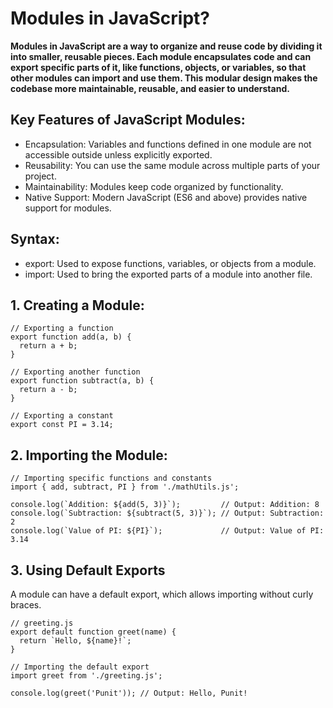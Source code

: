 # Modules in JavaScript?
**Modules in JavaScript are a way to organize and reuse code by dividing it into smaller, reusable pieces. Each module encapsulates code and can export specific parts of it, like functions, objects, or variables, so that other modules can import and use them. This modular design makes the codebase more maintainable, reusable, and easier to understand.**

## Key Features of JavaScript Modules:

- Encapsulation: Variables and functions defined in one module are not accessible outside unless explicitly exported.
- Reusability: You can use the same module across multiple parts of your project.
- Maintainability: Modules keep code organized by functionality.
- Native Support: Modern JavaScript (ES6 and above) provides native support for modules.

## Syntax:

- export: Used to expose functions, variables, or objects from a module.
- import: Used to bring the exported parts of a module into another file.

## 1. Creating a Module:

```
// Exporting a function
export function add(a, b) {
  return a + b;
}

// Exporting another function
export function subtract(a, b) {
  return a - b;
}

// Exporting a constant
export const PI = 3.14;
```

## 2. Importing the Module:

```
// Importing specific functions and constants
import { add, subtract, PI } from './mathUtils.js';

console.log(`Addition: ${add(5, 3)}`);         // Output: Addition: 8
console.log(`Subtraction: ${subtract(5, 3)}`); // Output: Subtraction: 2
console.log(`Value of PI: ${PI}`);             // Output: Value of PI: 3.14
```

## 3. Using Default Exports
A module can have a default export, which allows importing without curly braces.

```
// greeting.js
export default function greet(name) {
  return `Hello, ${name}!`;
}

// Importing the default export
import greet from './greeting.js';

console.log(greet('Punit')); // Output: Hello, Punit!

```

















